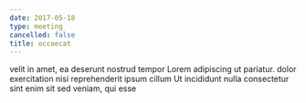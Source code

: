 ```yaml
---
date: 2017-05-18
type: meeting
cancelled: false
title: occaecat
---
```

velit in amet, ea deserunt nostrud tempor Lorem adipiscing ut pariatur. dolor exercitation nisi reprehenderit ipsum cillum Ut incididunt nulla consectetur sint enim sit sed veniam, qui esse